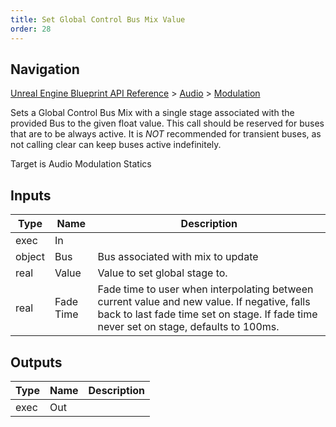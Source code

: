```yaml
---
title: Set Global Control Bus Mix Value
order: 28
---
```

## Navigation

[Unreal Engine Blueprint API Reference](https://dev.epicgames.com/documentation/en-us/unreal-engine/BlueprintAPI) > [Audio](https://dev.epicgames.com/documentation/en-us/unreal-engine/BlueprintAPI/Audio) > [Modulation](https://dev.epicgames.com/documentation/en-us/unreal-engine/BlueprintAPI/Audio/Modulation)

Sets a Global Control Bus Mix with a single stage associated with the provided Bus to the given float value. This call should
be reserved for buses that are to be always active. It is *NOT* recommended for transient buses, as not calling clear can keep
buses active indefinitely.

Target is Audio Modulation Statics

## Inputs

| Type | Name | Description |
| --- | --- | --- |
| exec | In |  |
| object | Bus | Bus associated with mix to update |
| real | Value | Value to set global stage to. |
| real | Fade Time | Fade time to user when interpolating between current value and new value. If negative, falls back to last fade time set on stage. If fade time never set on stage, defaults to 100ms. |

## Outputs

| Type | Name | Description |
| --- | --- | --- |
| exec | Out |  |
